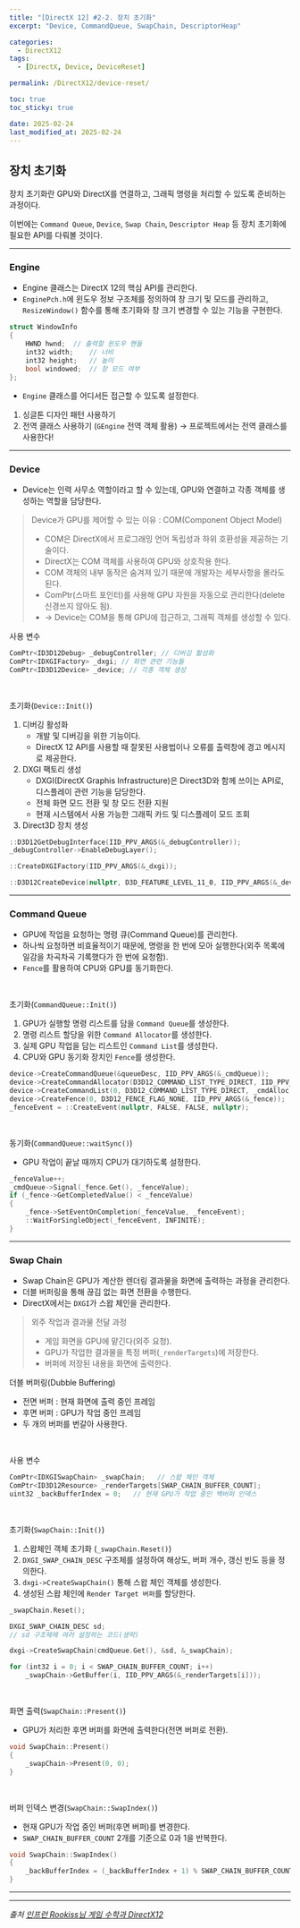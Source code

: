 ```yaml
---
title: "[DirectX 12] #2-2. 장치 초기화"
excerpt: "Device, CommandQueue, SwapChain, DescriptorHeap"

categories:
  - DirectX12
tags:
  - [DirectX, Device, DeviceReset]

permalink: /DirectX12/device-reset/

toc: true
toc_sticky: true

date: 2025-02-24
last_modified_at: 2025-02-24
---
```


## 장치 초기화

장치 초기화란 GPU와 DirectX를 연결하고, 그래픽 명령을 처리할 수 있도록 준비하는 과정이다. 

이번에는 `Command Queue`, `Device`, `Swap Chain`, `Descriptor Heap` 등 장치 초기화에 필요한 API를 다뤄볼 것이다.

---

### Engine

- Engine 클래스는 DirectX 12의 핵심 API를 관리한다.
- `EnginePch.h`에 윈도우 정보 구조체를 정의하여 창 크기 및 모드를 관리하고, `ResizeWindow()` 함수를 통해 초기화와 창 크기 변경할 수 있는 기능을 구현한다.

```cpp
struct WindowInfo
{
	HWND hwnd;	// 출력할 윈도우 핸들
	int32 width;	// 너비
	int32 height;	// 높이
	bool windowed;	// 창 모드 여부
};
```
- `Engine` 클래스를 어디서든 접근할 수 있도록 설정한다.
1. 싱글톤 디자인 패턴 사용하기
2. 전역 클래스 사용하기 (`GEngine` 전역 객체 활용) → 프로젝트에서는 전역 클래스를 사용한다!

---

### Device 

- Device는 인력 사무소 역할이라고 할 수 있는데, GPU와 연결하고 각종 객체를 생성하는 역할을 담당한다.
> Device가 GPU를 제어할 수 있는 이유 : COM(Component Object Model)
>    - COM은 DirectX에서 프로그래밍 언어 독립성과 하위 호환성을 제공하는 기술이다.
>    - DirectX는 COM 객체를 사용하여 GPU와 상호작용 한다.
>    - COM 객체의 내부 동작은 숨겨져 있기 때문에 개발자는 세부사항을 몰라도 된다.
>    - ComPtr(스마트 포인터)를 사용해 GPU 자원을 자동으로 관리한다(delete 신경쓰지 않아도 됨).
>    - → Device는 COM을 통해 GPU에 접근하고, 그래픽 객체를 생성할 수 있다.

사용 변수
```cpp
ComPtr<ID3D12Debug> _debugController; // 디버깅 활성화
ComPtr<IDXGIFactory> _dxgi; // 화면 관련 기능들
ComPtr<ID3D12Device> _device; // 각종 객체 생성
```

&nbsp;

초기화(`Device::Init()`)
1. 디버깅 활성화
    - 개발 및 디버깅을 위한 기능이다.
    - DirectX 12 API를 사용할 때 잘못된 사용법이나 오류를 출력창에 경고 메시지로 제공한다.
2. DXGI 팩토리 생성 
    - DXGI(DirectX Graphis Infrastructure)은 Direct3D와 함께 쓰이는 API로, 디스플레이 관련 기능을 담당한다.
    - 전체 화면 모드 전환 및 창 모드 전환 지원
    - 현재 시스템에서 사용 가능한 그래픽 카드 및 디스플레이 모드 조회
3. Direct3D 장치 생성

```cpp
::D3D12GetDebugInterface(IID_PPV_ARGS(&_debugController));
_debugController->EnableDebugLayer();

::CreateDXGIFactory(IID_PPV_ARGS(&_dxgi));

::D3D12CreateDevice(nullptr, D3D_FEATURE_LEVEL_11_0, IID_PPV_ARGS(&_device));
```

---

### Command Queue

- GPU에 작업을 요청하는 명령 큐(Command Queue)를 관리한다.
- 하나씩 요청하면 비효율적이기 때문에, 명령을 한 번에 모아 실행한다(외주 목록에 일감을 차곡차곡 기록했다가 한 번에 요청함). 
- `Fence`를 활용하여 CPU와 GPU를 동기화한다. 

&nbsp;

초기화(`CommandQueue::Init()`)
1. GPU가 실행할 명령 리스트를 담을 `Command Queue`를 생성한다.
2. 명령 리스트 할당을 위한 `Command Allocator`를 생성한다.
3. 실제 GPU 작업을 담는 리스트인 `Command List`를 생성한다.
4. CPU와 GPU 동기화 장치인 `Fence`를 생성한다.

```cpp
device->CreateCommandQueue(&queueDesc, IID_PPV_ARGS(&_cmdQueue));
device->CreateCommandAllocator(D3D12_COMMAND_LIST_TYPE_DIRECT, IID_PPV_ARGS(&_cmdAlloc));
device->CreateCommandList(0, D3D12_COMMAND_LIST_TYPE_DIRECT, _cmdAlloc.Get(), nullptr, IID_PPV_ARGS(&_cmdList));
device->CreateFence(0, D3D12_FENCE_FLAG_NONE, IID_PPV_ARGS(&_fence));
_fenceEvent = ::CreateEvent(nullptr, FALSE, FALSE, nullptr);
```

&nbsp;

동기화(`CommandQueue::waitSync()`)
- GPU 작업이 끝날 때까지 CPU가 대기하도록 설정한다.

```cpp
_fenceValue++;
_cmdQueue->Signal(_fence.Get(), _fenceValue);
if (_fence->GetCompletedValue() < _fenceValue)
{
	_fence->SetEventOnCompletion(_fenceValue, _fenceEvent);
	::WaitForSingleObject(_fenceEvent, INFINITE);
}
```
---

### Swap Chain

- Swap Chain은 GPU가 계산한 렌더링 결과물을 화면에 출력하는 과정을 관리한다.
- 더블 버퍼링을 통해 끊김 없는 화면 전환을 수행한다.
- DirectX에서는 `DXGI`가 스왑 체인을 관리한다.

>외주 작업과 결과물 전달 과정
>- 게임 화면을 GPU에 맡긴다(외주 요청).
>- GPU가 작업한 결과물을 특정 버퍼(`_renderTargets`)에 저장한다.
>- 버퍼에 저장된 내용을 화면에 출력한다.

더블 버퍼링(Dubble Buffering)
- 전면 버퍼 : 현재 화면에 출력 중인 프레임
- 후면 버퍼 : GPU가 작업 중인 프레임
- 두 개의 버퍼를 번갈아 사용한다.

&nbsp;

사용 변수
```cpp
ComPtr<IDXGISwapChain> _swapChain;   // 스왑 체인 객체 
ComPtr<ID3D12Resource> _renderTargets[SWAP_CHAIN_BUFFER_COUNT];
uint32 _backBufferIndex = 0;   // 현재 GPU가 작업 중인 백버퍼 인덱스

```

&nbsp;

초기화(`SwapChain::Init()`)
1. 스왑체인 객체 초기화 (`_swapChain.Reset()`)
2. `DXGI_SWAP_CHAIN_DESC` 구조체를 설정하여 해상도, 버퍼 개수, 갱신 빈도 등을 정의한다.
3. `dxgi->CreateSwapChain()` 통해 스왑 체인 객체를 생성한다.
4. 생성된 스왑 체인에 `Render Target 버퍼`를 할당한다.

```cpp
_swapChain.Reset();

DXGI_SWAP_CHAIN_DESC sd;
// sd 구조체에 여러 설정하는 코드(생략)

dxgi->CreateSwapChain(cmdQueue.Get(), &sd, &_swapChain);

for (int32 i = 0; i < SWAP_CHAIN_BUFFER_COUNT; i++)
	_swapChain->GetBuffer(i, IID_PPV_ARGS(&_renderTargets[i]));
```

&nbsp;

화면 출력(`SwapChain::Present()`)
- GPU가 처리한 후면 버퍼를 화면에 출력한다(전면 버퍼로 전환).

```cpp
void SwapChain::Present()
{
    _swapChain->Present(0, 0);
}
```

&nbsp;

버퍼 인덱스 변경(`SwapChain::SwapIndex()`)
- 현재 GPU가 작업 중인 버퍼(후면 버퍼)를 변경한다.
- `SWAP_CHAIN_BUFFER_COUNT` 2개를 기준으로 0과 1을 반복한다.

```cpp
void SwapChain::SwapIndex()
{
	_backBufferIndex = (_backBufferIndex + 1) % SWAP_CHAIN_BUFFER_COUNT;
}
```

---



---

*출처* 
*[인프런 Rookiss님 게임 수학과 DirectX12](https://www.inflearn.com/course/%EC%96%B8%EB%A6%AC%EC%96%BC-3d-mmorpg-2/dashboard)*